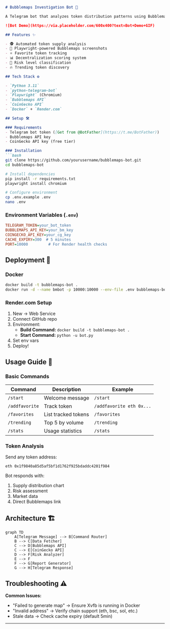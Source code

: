 ```markdown
# Bubblemaps Investigation Bot 🤖

A Telegram bot that analyzes token distribution patterns using Bubblemaps data, detects whale concentrations, and provides real-time risk assessments. Built for the Bubblemaps Hackathon.

![Bot Demo](https://via.placeholder.com/600x400?text=Bot+Demo+GIF)

## Features ✨

- 🕵️ Automated token supply analysis
- 📸 Playwright-powered Bubblemaps screenshots
- ⭐ Favorite token tracking
- 📊 Decentralization scoring system
- 🚨 Risk level classification
- 🔥 Trending token discovery

## Tech Stack ⚙️

- `Python 3.11`
- `python-telegram-bot`
- `Playwright` (Chromium)
- `Bubblemaps API`
- `CoinGecko API`
- `Docker` + `Render.com`

## Setup 🛠️

### Requirements
- Telegram bot token ([Get from @BotFather](https://t.me/BotFather))
- Bubblemaps API key
- CoinGecko API key (free tier)

### Installation
```bash
git clone https://github.com/yourusername/bubblemaps-bot.git
cd bubblemaps-bot

# Install dependencies
pip install -r requirements.txt
playwright install chromium

# Configure environment
cp .env.example .env
nano .env
```

### Environment Variables (`.env`)
```ini
TELEGRAM_TOKEN=your_bot_token
BUBBLEMAPS_API_KEY=your_bm_key
COINGECKO_API_KEY=your_cg_key
CACHE_EXPIRY=300  # 5 minutes
PORT=10000         # For Render health checks
```

## Deployment 🚀

### Docker
```bash
docker build -t bubblemaps-bot .
docker run -d --name bmbot -p 10000:10000 --env-file .env bubblemaps-bot
```

### Render.com Setup
1. New → Web Service
2. Connect GitHub repo
3. Environment:
   - **Build Command:** `docker build -t bubblemaps-bot .`
   - **Start Command:** `python -u bot.py`
4. Set env vars
5. Deploy!

## Usage Guide 📖

### Basic Commands
| Command | Description | Example |
|---------|-------------|---------|
| `/start` | Welcome message | `/start` |
| `/addfavorite` | Track token | `/addfavorite eth 0x...` |
| `/favorites` | List tracked tokens | `/favorites` |
| `/trending` | Top 5 by volume | `/trending` |
| `/stats` | Usage statistics | `/stats` |

### Token Analysis
Send any token address:
```
eth 0x1f9840a85d5af5bf1d1762f925bdaddc4201f984
```
Bot responds with:
1. Supply distribution chart
2. Risk assessment
3. Market data
4. Direct Bubblemaps link

## Architecture 🏗️

```mermaid
graph TD
    A[Telegram Message] --> B[Command Router]
    B --> C[Data Fetcher]
    C --> D[Bubblemaps API]
    C --> E[CoinGecko API]
    D --> F[Risk Analyzer]
    E --> F
    F --> G[Report Generator]
    G --> H[Telegram Response]
```

## Troubleshooting ⚠️

**Common Issues:**
- "Failed to generate map" → Ensure Xvfb is running in Docker
- "Invalid address" → Verify chain support (eth, bsc, sol, etc.)
- Stale data → Check cache expiry (default 5min)

---